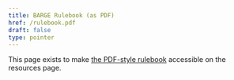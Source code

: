 ```yaml
---
title: BARGE Rulebook (as PDF)
href: /rulebook.pdf
draft: false
type: pointer
---
```


This page exists to make [the PDF-style rulebook](/rulebook.pdf) accessible
on the resources page.
